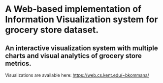 # A Web-based implementation of Information Visualization system for grocery store dataset.
## An interactive visualization system with multiple charts and visual analytics of grocery store metrics.

Visualizations are available here: https://web.cs.kent.edu/~bkommana/
